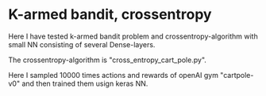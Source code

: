 # K-armed bandit, crossentropy
Here I have tested k-armed bandit problem and crossentropy-algorithm
with small NN consisting of several Dense-layers.

The crossentropy-algorithm is "cross_entropy_cart_pole.py".

Here I sampled 10000 times actions and rewards of openAI gym "cartpole-v0" and then
trained them usign keras NN.
